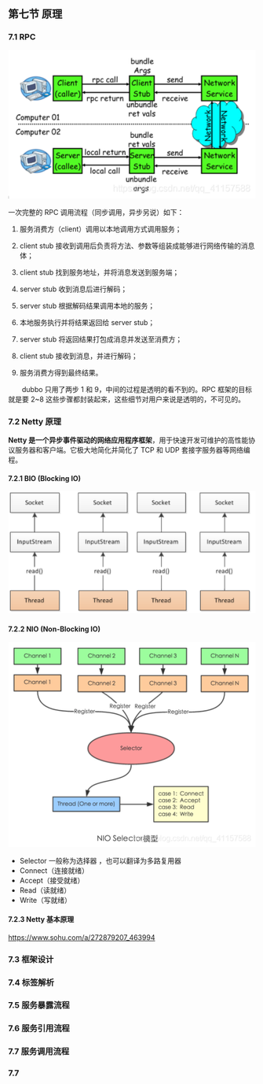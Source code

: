 ## 第七节 原理

### 7.1 RPC

<img src="./img9/17-RPC.png" width=600>

一次完整的 RPC 调用流程（同步调用，异步另说）如下：

1. 服务消费方（client）调用以本地调用方式调用服务；

2. client stub 接收到调用后负责将方法、参数等组装成能够进行网络传输的消息体；

3. client stub 找到服务地址，并将消息发送到服务端；

4. server stub 收到消息后进行解码；

5. server stub 根据解码结果调用本地的服务；

6. 本地服务执行并将结果返回给 server stub；

7. server stub 将返回结果打包成消息并发送至消费方；

8. client stub 接收到消息，并进行解码；

9. 服务消费方得到最终结果。

&emsp;&emsp;dubbo 只用了两步 1 和 9，中间的过程是透明的看不到的。RPC 框架的目标就是要 2~8 这些步骤都封装起来，这些细节对用户来说是透明的，不可见的。

### 7.2 Netty 原理

**Netty 是一个异步事件驱动的网络应用程序框架**，用于快速开发可维护的高性能协议服务器和客户端。它极大地简化并简化了 TCP 和 UDP 套接字服务器等网络编程。

#### 7.2.1 BIO (Blocking IO)


<img src="./img9/18-bio.png" width=600>



#### 7.2.2 NIO (Non-Blocking IO)

<img src="./img9/19-nio.png" width=600>



* Selector 一般称为选择器 ，也可以翻译为多路复用器
* Connect（连接就绪）
* Accept（接受就绪）
* Read（读就绪）
* Write（写就绪）

#### 7.2.3 Netty 基本原理

https://www.sohu.com/a/272879207_463994




### 7.3 框架设计


### 7.4 标签解析


### 7.5 服务暴露流程


### 7.6 服务引用流程

 
### 7.7 服务调用流程

    
### 7.7             
    